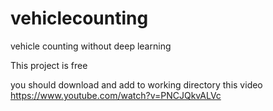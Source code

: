 # vehiclecounting
vehicle counting without deep learning

This project is free

you should download and add to working directory this video
https://www.youtube.com/watch?v=PNCJQkvALVc
